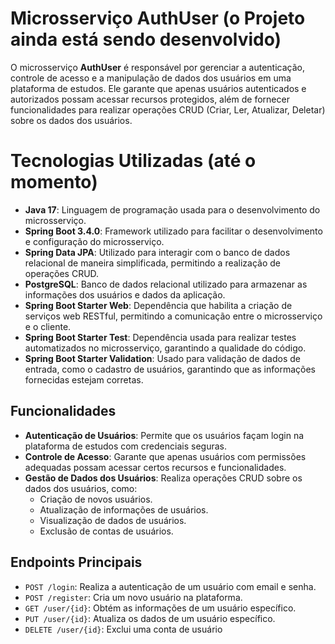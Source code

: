 # Microsserviço AuthUser (o Projeto ainda está sendo desenvolvido)

O microsserviço **AuthUser** é responsável por gerenciar a autenticação, controle de acesso e a manipulação de dados dos usuários em uma plataforma de estudos. Ele garante que apenas usuários autenticados e autorizados possam acessar recursos protegidos, além de fornecer funcionalidades para realizar operações CRUD (Criar, Ler, Atualizar, Deletar) sobre os dados dos usuários.

# Tecnologias Utilizadas (até o momento)
- **Java 17**: Linguagem de programação usada para o desenvolvimento do microsserviço.
- **Spring Boot 3.4.0**: Framework utilizado para facilitar o desenvolvimento e configuração do microsserviço.
- **Spring Data JPA**: Utilizado para interagir com o banco de dados relacional de maneira simplificada, permitindo a realização de operações CRUD.
- **PostgreSQL**: Banco de dados relacional utilizado para armazenar as informações dos usuários e dados da aplicação.
- **Spring Boot Starter Web**: Dependência que habilita a criação de serviços web RESTful, permitindo a comunicação entre o microsserviço e o cliente.
- **Spring Boot Starter Test**: Dependência usada para realizar testes automatizados no microsserviço, garantindo a qualidade do código.
- **Spring Boot Starter Validation**: Usado para validação de dados de entrada, como o cadastro de usuários, garantindo que as informações fornecidas estejam corretas.


## Funcionalidades

- **Autenticação de Usuários**: Permite que os usuários façam login na plataforma de estudos com credenciais seguras.
- **Controle de Acesso**: Garante que apenas usuários com permissões adequadas possam acessar certos recursos e funcionalidades.
- **Gestão de Dados dos Usuários**: Realiza operações CRUD sobre os dados dos usuários, como:
    - Criação de novos usuários.
    - Atualização de informações de usuários.
    - Visualização de dados de usuários.
    - Exclusão de contas de usuários.


## Endpoints Principais

- `POST /login`: Realiza a autenticação de um usuário com email e senha.
- `POST /register`: Cria um novo usuário na plataforma.
- `GET /user/{id}`: Obtém as informações de um usuário específico.
- `PUT /user/{id}`: Atualiza os dados de um usuário específico.
- `DELETE /user/{id}`: Exclui uma conta de usuário
